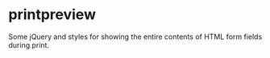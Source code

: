 printpreview
============

Some jQuery and styles for showing the entire contents of HTML form fields during print.